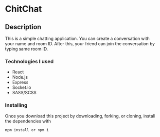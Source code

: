 # ChitChat

## Description
This is a simple chatting application. You can create a conversation with your name and room ID. After this, your friend can join the conversation by typing same room ID.

### Technologies I used
- React
- Node.js
- Express
- Socket.io
- SASS/SCSS

### Installing
Once you download this project by downloading, forking, or cloning, install the dependencies with
```
npm install or npm i
```
